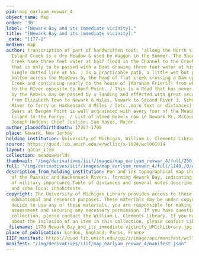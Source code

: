 ```yaml
---
pid: map_earlyam_revwar_4
object_name: Map
order: '30'
label: "[Newark Bay and its immediate vicinity]."
title: "[Newark Bay and its immediate vicinity]."
_date: "[177-]"
medium: map
author: transcription of part of handwritten text; "allong the North side of Maple
  Island Creek is a dry Meadow & used by Waggon in the Summer. The Shoals at Bound
  Creek have three feet water at half flood in the Channel to the Creek Bar, above
  that is only to be passed with a Boat drawing three feet water at high tide. / The
  single dotted line at No. 1 is a practicable path, a little wet but pretty good
  bottom across the Meadows by the head of flat creek crossing a Dam upon Frank's
  Creek and continuing nearly to the house of [Abraham Friers?] from whence is a causeway
  to the RIver opposite to Beef Point. / This is a Road that has never been frequented
  by the Rebels may be passed by a landing and effected with great secrecy. / Distances
  from Elizabeth Town to Newark 6 miles, Newark to Second River 3, Schuylers on Second
  River to ferry on Hackensack 4 Miles / [etc..more text on distances] / One Jonathan
  Sears at Bergen Point is well acquainted with every foor of the Meadows from Maple
  Island to the Ferrys. / List of ntoed Rebels now in Newark Mr. McCourter, Minister,
  Joseph Heddon; Chief Justice; Sam Hayes, Major.
author_placeofbirthdeath: 1738?-1795
place: Newark, New Jersey
holding_institution: University of Michigan, William L. Clements Library
source: https://quod.lib.umich.edu/w/wcl1ic/x-1824/wcl001914
layout: qatar_item
collection: meadowworlds
thumbnail: "/img/derivatives/iiif/images/map_earlyam_revwar_4/full/250,/0/default.jpg"
full: "/img/derivatives/iiif/images/map_earlyam_revwar_4/full/1140,/0/default.jpg"
description_from_holding_institution: Pen and ink topographical map showing the confluence
  of the Passaic and Hackensack Rivers, forming Newark Bay, indicating roads and trails
  of military importance.Table of distances and several notes describe local conditions
  and some local inhabitants.
copyright: The University of Michigan Library provides access to these materials for
  educational and research purposes. These materials may be under copyright. If you
  decide to use any of these materials, you are responsible for making your own legal
  assessment and securing any necessary permission. If you have questions about the
  collection, please contact the William L. Clements Library. If you have concerns
  about the inclusion of an item in this collection, please contact Library IT.
_filename: 1778_Newark_Bay_and_its_immediate vicinity_UMichLibrary.jpg
place_of_publication: London, England; Paris, France
IIIF_manifest: https://quod.lib.umich.edu/cgi/i/image/api/manifest/wcl1ic:1824:WCL001914
manifest: "/img/derivatives/iiif/map_earlyam_revwar_4/manifest.json"
---
```

